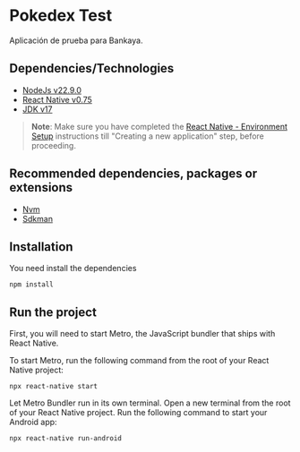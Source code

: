 # Pokedex Test

Aplicación de prueba para Bankaya.

## Dependencies/Technologies

* [NodeJs v22.9.0](https://nodejs.org/en/download/prebuilt-installer/current)
* [React Native v0.75](https://reactnative.dev/docs/environment-setup)
* [JDK v17](https://www.oracle.com/java/technologies/downloads/#java17)

>**Note**: Make sure you have completed the [React Native - Environment Setup](https://reactnative.dev/docs/environment-setup) instructions till "Creating a new application" step, before proceeding.

## Recommended dependencies, packages or extensions

* [Nvm](https://github.com/nvm-sh/nvm)
* [Sdkman](https://sdkman.io)

## Installation

You need install the dependencies

```
npm install
```

## Run the project
First, you will need to start Metro, the JavaScript bundler that ships with React Native.

To start Metro, run the following command from the root of your React Native project:

```
npx react-native start
```
Let Metro Bundler run in its own terminal. Open a new terminal from the root of your React Native project. Run the following command to start your Android app:

```
npx react-native run-android
```